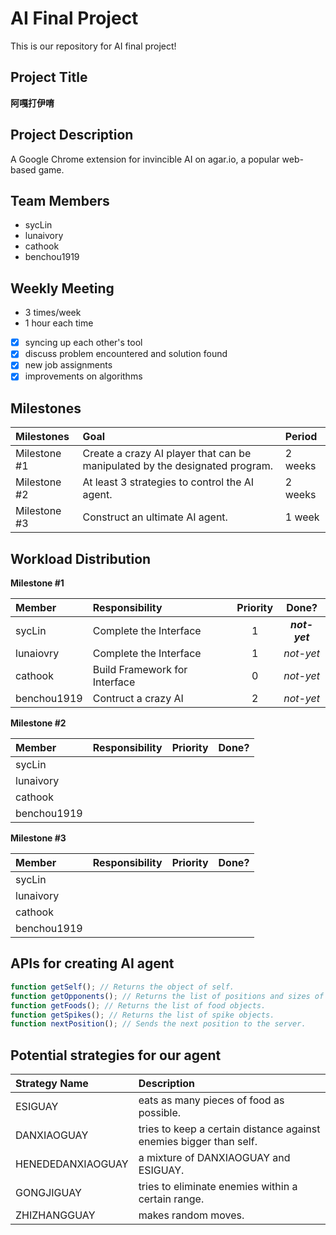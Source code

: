 # AI Final Project

This is our repository for AI final project\!

## Project Title

**阿嘎打伊唷**

## Project Description

A Google Chrome extension for invincible AI on agar.io, a popular web-based game.

## Team Members

* sycLin
* lunaivory
* cathook
* benchou1919

## Weekly Meeting

* 3 times/week
* 1 hour each time

- [x] syncing up each other's tool
- [x] discuss problem encountered and solution found
- [x] new job assignments
- [x] improvements on algorithms

## Milestones

|Milestones|Goal|Period|
|:---------|:---|:-----|
|Milestone #1|Create a crazy AI player that can be manipulated by the designated program.|2 weeks|
|Milestone #2|At least 3 strategies to control the AI agent.|2 weeks|
|Milestone #3|Construct an ultimate AI agent.|1 week|

## Workload Distribution

**Milestone #1**

|Member|Responsibility|Priority|Done?|
|:-----|:-------------|:------:|:---:|
|sycLin|Complete the Interface|1|***not-yet***|
|lunaiovry|Complete the Interface|1|*not-yet*|
|cathook|Build Framework for Interface|0|*not-yet*|
|benchou1919|Contruct a crazy AI|2|*not-yet*|


**Milestone #2**

|Member|Responsibility|Priority|Done?|
|:-----|:-------------|:------:|:---:|
|sycLin| | | |
|lunaivory| | | |
|cathook| | | |
|benchou1919| | | |


**Milestone #3**

|Member|Responsibility|Priority|Done?|
|:-----|:-------------|:------:|:---:|
|sycLin| | | |
|lunaivory| | | |
|cathook| | | |
|benchou1919| | | |

## APIs for creating AI agent

```javascript
function getSelf(); // Returns the object of self.
function getOpponents(); // Returns the list of positions and sizes of the opponents within eyesight.
function getFoods(); // Returns the list of food objects.
function getSpikes(); // Returns the list of spike objects.
function nextPosition(); // Sends the next position to the server.
```

## Potential strategies for our agent

|Strategy Name|Description|
|:------------|:----------|
|ESIGUAY|eats as many pieces of food as possible.|
|DANXIAOGUAY|tries to keep a certain distance against enemies bigger than self.|
|HENEDEDANXIAOGUAY|a mixture of DANXIAOGUAY and ESIGUAY.|
|GONGJIGUAY|tries to eliminate enemies within a certain range.|
|ZHIZHANGGUAY|makes random moves.|
